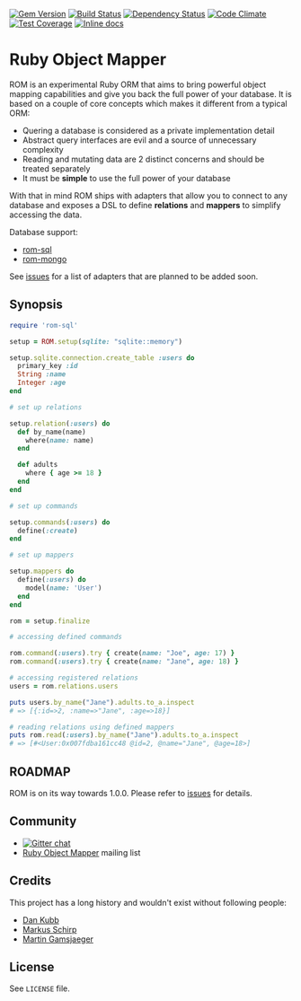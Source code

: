 [![Gem Version](https://badge.fury.io/rb/rom.svg)][gem]
[![Build Status](https://travis-ci.org/rom-rb/rom.svg?branch=master)][travis]
[![Dependency Status](https://gemnasium.com/rom-rb/rom.png)][gemnasium]
[![Code Climate](https://codeclimate.com/github/rom-rb/rom/badges/gpa.svg)][codeclimate]
[![Test Coverage](https://codeclimate.com/github/rom-rb/rom/badges/coverage.svg)][codeclimate]
[![Inline docs](http://inch-ci.org/github/rom-rb/rom.svg?branch=master)][inchpages]

[gem]: https://rubygems.org/gems/rom
[travis]: https://travis-ci.org/rom-rb/rom
[gemnasium]: https://gemnasium.com/rom-rb/rom
[codeclimate]: https://codeclimate.com/github/rom-rb/rom
[coveralls]: https://coveralls.io/r/rom-rb/rom
[inchpages]: http://inch-ci.org/github/rom-rb/rom/

# Ruby Object Mapper

ROM is an experimental Ruby ORM that aims to bring powerful object mapping
capabilities and give you back the full power of your database. It is based on
a couple of core concepts which makes it different from a typical ORM:

  * Quering a database is considered as a private implementation detail
  * Abstract query interfaces are evil and a source of unnecessary complexity
  * Reading and mutating data are 2 distinct concerns and should be treated separately
  * It must be **simple** to use the full power of your database

With that in mind ROM ships with adapters that allow you to connect to any
database and exposes a DSL to define **relations** and **mappers** to simplify
accessing the data.

Database support:

  * [rom-sql](https://github.com/rom-rb/rom-sql)
  * [rom-mongo](https://github.com/rom-rb/rom-mongo)

See [issues](https://github.com/rom-rb/rom/issues?q=is%3Aopen+is%3Aissue+label%3Aadapter+label%3Afeature)
for a list of adapters that are planned to be added soon.

## Synopsis

``` ruby
require 'rom-sql'

setup = ROM.setup(sqlite: "sqlite::memory")

setup.sqlite.connection.create_table :users do
  primary_key :id
  String :name
  Integer :age
end

# set up relations

setup.relation(:users) do
  def by_name(name)
    where(name: name)
  end

  def adults
    where { age >= 18 }
  end
end

# set up commands

setup.commands(:users) do
  define(:create)
end

# set up mappers

setup.mappers do
  define(:users) do
    model(name: 'User')
  end
end

rom = setup.finalize

# accessing defined commands

rom.command(:users).try { create(name: "Joe", age: 17) }
rom.command(:users).try { create(name: "Jane", age: 18) }

# accessing registered relations
users = rom.relations.users

puts users.by_name("Jane").adults.to_a.inspect
# => [{:id=>2, :name=>"Jane", :age=>18}]

# reading relations using defined mappers
puts rom.read(:users).by_name("Jane").adults.to_a.inspect
# => [#<User:0x007fdba161cc48 @id=2, @name="Jane", @age=18>]
```

## ROADMAP

ROM is on its way towards 1.0.0. Please refer to [issues](https://github.com/rom-rb/rom/issues)
for details.

## Community

* [![Gitter chat](https://badges.gitter.im/rom-rb/chat.png)](https://gitter.im/rom-rb/chat)
* [Ruby Object Mapper](https://groups.google.com/forum/#!forum/rom-rb) mailing list

## Credits

This project has a long history and wouldn't exist without following people:

 * [Dan Kubb](https://github.com/dkubb)
 * [Markus Schirp](https://github.com/mbj)
 * [Martin Gamsjaeger](https://github.com/snusnu)

## License

See `LICENSE` file.
